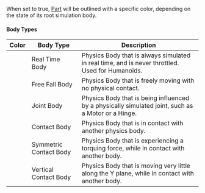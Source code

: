 When set to true, [Part](https://create.roblox.com/docs/reference/engine/classes/Part) will be outlined with a specific color, depending
on the state of its root simulation body.

#### Body Types

| Color | Body Type              | Description                                                                                        |
| ----- | ---------------------- | -------------------------------------------------------------------------------------------------- |
|       | Real Time Body         | Physics Body that is always simulated in real time, and is never throttled. Used for Humanoids.    |
|       | Free Fall Body         | Physics Body that is freely moving with no physical contact.                                       |
|       | Joint Body             | Physics Body that is being influenced by a physically simulated joint, such as a Motor or a Hinge. |
|       | Contact Body           | Physics Body that is in contact with another physics body.                                         |
|       | Symmetric Contact Body | Physics Body that is experiencing a torquing force, while in contact with another body.            |
|       | Vertical Contact Body  | Physics Body that is moving very little along the Y plane, while in contact with another body.     |